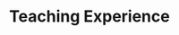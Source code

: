 ---
title: Teaching Experience
#summary: My courses
type: landing

cascade:
  - _target:
      kind: page
    params:
      show_breadcrumb: true

sections:
  - block: collection
    id: teaching
    content:
      title: Teaching Experience
      filters:
        folders:
          - teaching
    design:
      view: article-grid
      columns: 2

TEACHING:
  courses:
    - course_title: Social Media and Political Communication
      institution: University of Vienna
      date_start: 2023-10-01
      date_end: 2023-12-15
      summary: |2-
        Designed and taught a course on social media’s role in political communication, focusing on theories and practical skills related to social media analysis.
---
